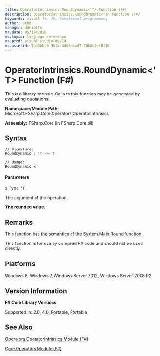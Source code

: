 ```yaml
---
title: OperatorIntrinsics.RoundDynamic<'T> Function (F#)
description: OperatorIntrinsics.RoundDynamic<'T> Function (F#)
keywords: visual f#, f#, functional programming
author: dend
manager: danielfe
ms.date: 05/16/2016
ms.topic: language-reference
ms.prod: visual-studio-dev14
ms.assetid: 7ab0bbc3-361a-4464-bad7-70b0c2ef8f76 
---
```


# OperatorIntrinsics.RoundDynamic<'T> Function (F#)

This is a library intrinsic. Calls to this function may be generated by evaluating quotations.

**Namespace/Module Path:** Microsoft.FSharp.Core.Operators.OperatorIntrinsics

**Assembly:** FSharp.Core (in FSharp.Core.dll)


## Syntax

```
// Signature:
RoundDynamic : 'T -> 'T

// Usage:
RoundDynamic x
```

#### Parameters
*x*
Type: **'T**


The argument of the operation.



**The rounded value.**
## Remarks
This function has the semantics of the System.Math.Round function.

This function is for use by compiled F# code and should not be used directly.


## Platforms
Windows 8, Windows 7, Windows Server 2012, Windows Server 2008 R2


## Version Information
**F# Core Library Versions**

Supported in: 2.0, 4.0, Portable, Portable




## See Also
[Operators.OperatorIntrinsics Module &#40;F&#35;&#41;](Operators.OperatorIntrinsics-Module-%5BFSharp%5D.md)

[Core.Operators Module &#40;F&#35;&#41;](Core.Operators-Module-%5BFSharp%5D.md)

